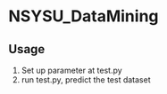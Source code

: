 # NSYSU_DataMining

## Usage

1. Set up parameter at test.py
2. run test.py, predict the test dataset
